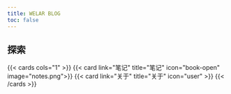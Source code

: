 ```yaml
---
title: WELAR BLOG
toc: false
---
```

<style> h1 { border-bottom: none } </style>
## 探索

{{< cards cols="1" >}}
  {{< card link="笔记" title="笔记" icon="book-open" image="notes.png">}}
  {{< card link="关于" title="关于" icon="user" >}}
{{< /cards >}}

